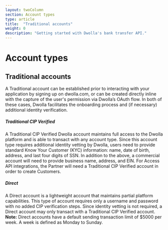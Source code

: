 ```yaml
---
layout: twoColumn
section: Account types
type: article
title:  "Traditional accounts"
weight: 0
description: "Getting started with Dwolla's bank transfer API."
---
```


# Account types

## Traditional accounts

A Traditional account can be established prior to interacting with your application by signing up on dwolla.com, or can be created directly inline with the capture of the user's permission via Dwolla’s OAuth flow. In both of these cases, Dwolla facilitates the onboarding process and (if necessary) additional identity verification.

##### Traditional CIP Verified

A Traditional CIP Verified Dwolla account maintains full access to the Dwolla platform and is able to transact with any account type. Since this account type requires additional identity vetting by Dwolla, users need to provide standard Know Your Customer (KYC) information: name, date of birth, address, and last four digits of SSN. In addition to the above, a commercial account will need to provide business name, address, and EIN. For Access API integrations, the Partner will need a Traditional CIP Verified account in order to create Customers.

#####  Direct

A Direct account is a lightweight account that maintains partial platform capabilities. This type of account requires only a username and password with no added CIP verification steps. Since identity vetting is not required, a Direct account may only transact with a Traditional CIP Verified account. **Note:** Direct accounts have a default sending transaction limit of $5000 per week. A week is defined as Monday to Sunday.